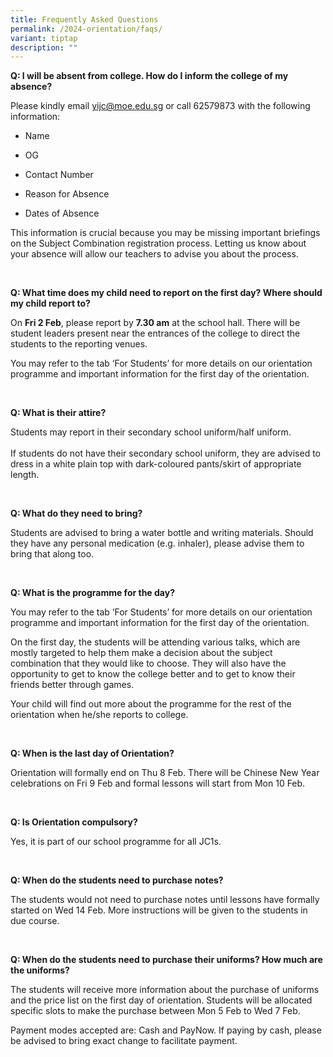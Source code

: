 ```yaml
---
title: Frequently Asked Questions
permalink: /2024-orientation/faqs/
variant: tiptap
description: ""
---
```

<p><strong>Q: I will be absent from college. How do I inform the college of my absence?&nbsp;</strong></p><p>Please kindly email <a href="mailto:yijc@moe.edu.sg" rel="noopener noreferrer nofollow" target="_blank"><u>yijc@moe.edu.sg</u></a> or call 62579873 with the following information:&nbsp;</p><ul><li><p>Name</p></li><li><p>OG</p></li><li><p>Contact Number</p></li><li><p>Reason for Absence&nbsp;</p></li><li><p>Dates of Absence</p></li></ul><p>This information is crucial because you may be missing important briefings on the Subject Combination registration process. Letting us know about your absence will allow our teachers to advise you about the process.</p><p><br></p><p><strong>Q: What time does my child need to report on the first day? Where should my child report to?</strong></p><p>On <strong>Fri 2 Feb</strong>, please report by <strong>7.30 am</strong> at the school hall. There will be student leaders present near the entrances of the college to direct the students to the reporting venues.&nbsp;</p><p>You may refer to the tab ‘For Students’ for more details on our orientation programme and important information for the first day of the orientation.</p><p><br></p><p><strong>Q: What is their attire?</strong></p><p>Students may report in their secondary school uniform/half uniform.<br><br>If students do not have their secondary school uniform, they are advised to dress in a white plain top with dark-coloured pants/skirt of appropriate length.</p><p><br></p><p><strong>Q: What do they need to bring?</strong></p><p>Students are advised to bring a water bottle and writing materials. Should they have any personal medication (e.g. inhaler), please advise them to bring that along too.</p><p><br></p><p><strong>Q: What is the programme for the day?</strong></p><p>You may refer to the tab ‘For Students’ for more details on our orientation programme and important information for the first day of the orientation.</p><p>On the first day, the students will be attending various talks, which are mostly targeted to help them make a decision about the subject combination that they would like to choose. They will also have the opportunity to get to know the college better and to get to know their friends better through games.</p><p>Your child will find out more about the programme for the rest of the orientation when he/she reports to college.&nbsp;</p><p><br></p><p><strong>Q: When is the last day of Orientation?</strong></p><p>Orientation will formally end on Thu 8 Feb. There will be Chinese New Year celebrations on Fri 9 Feb and formal lessons will start from Mon 10 Feb.</p><p><br></p><p><strong>Q: Is Orientation compulsory?</strong></p><p>Yes, it is part of our school programme for all JC1s.</p><p><br></p><p><strong>Q: When do the students need to purchase notes?&nbsp;</strong></p><p>The students would not need to purchase notes until lessons have formally started on Wed 14 Feb. More instructions will be given to the students in due course.</p><p><br></p><p><strong>Q: When do the students need to purchase their uniforms? How much are the uniforms?</strong></p><p>The students will receive more information about the purchase of uniforms and the price list on the first day of orientation. Students will be allocated specific slots to make the purchase between Mon 5 Feb to Wed 7 Feb.&nbsp;</p><p>Payment modes accepted are: Cash and PayNow. If paying by cash, please be advised to bring exact change to facilitate payment.</p><p><br></p>